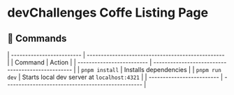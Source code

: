 # devChallenges Coffe Listing Page

## 🧞 Commands

| ------------------------- | ------------------------------------------------- |
| Command                   | Action                                            |
| ------------------------- | ------------------------------------------------- |
| `pnpm install`            | Installs dependencies                             |
| `pnpm run dev`            | Starts local dev server at `localhost:4321`       |
| ------------------------- | ------------------------------------------------- |
